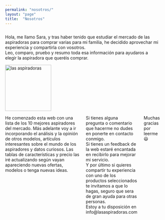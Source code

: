 ```yaml
---
permalink: "nosotros/"
layout: "page"
title:  "Nosotros"
---
```

<main>
  <span class="go-to-section" id="Hola"></span>
  <body>
    <div class="row intro">
      <div class="small-9 columns">
        <p class="lead">
          Hola, me llamo Sara, y tras haber tenido que estudiar el mercado de las aspiradoras para comprar varias para mi familia, he decidido aprovechar mi experiencia y compartirla con vosotros.<br>
          Leo, comparo, pruebo y resumo toda esa información para ayudaros a elegir la aspiradora que queréis comprar.
        </p>
      </div>
      <div class="small-3 columns">
        <img src="{{ site.url }}/assets/img/sara.jpg" width="150" height="auto" alt="las aspiradoras">
      </div>
    <div class="row intro">
      <div class="small-12 columns">
        <p class="lead">
          He comenzado esta web con una lista de los 10 mejores aspiradores del mercado. Más adelante voy a ir incorporando el análisis y la opinión de otros modelos, artículos interesantes sobre el mundo de los aspiradores y datos curiosos.
          Las tablas de características y precio las iré actualizando según vayan apareciendo nuevas ofertas, modelos o tenga nuevas ideas.
        </p>
        <p class="lead">
          Si tienes alguna pregunta o comentario que hacerme no dudes en ponerte en contacto conmigo.<br>
          Si tienes un feedback de la web estaré encantada en recibirlo para mejorar mi servicio.<br>
          Y por último si quieres compartir tu experiencia con uno de los productos seleccionados te invitamos a que lo hagas, seguro que sera de gran ayuda para otras personas.<br>
          Estoy a tu disposición en info@lasaspiradoras.com<br>
        </p>
        <p class="lead">
          Muchas gracias por leerme 😃
        </p>
       </div>
     </div>
